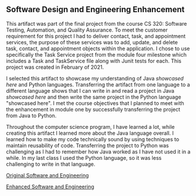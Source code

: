 ## Software Design and Engineering Enhancement

	
This artifact was part of the final project from the course CS 320: Software Testing, Automation, and Quality Assurance.  To meet the customer requirement for this project I had to deliver contact, task, and appointment services, the purpose of these services was to add, update, and delete task, contact, and appointment objects within the application. I chose to use specifically the Task Service project from the module four milestone which includes a Task and TaskService file along with Junit tests for each.  This project was created in February of 2021.


I selected this artifact to showcase my understanding of Java *showcased here* and Python languages. Transferring the artifact from one language to a different language shows that I can write in and read a project in Java *showcased here* and then write the same project in the Python language "showcased here".
I met the course objectives that I planned to meet with the enhancement in module one by successfully transferring the project from Java to Python.


Throughout the computer science program, I have learned a lot, while creating this artifact I learned more about the Java language overall. I learned how to make my code technically sound by using techniques to maintain reusability of code.  Transferring the project to Python was challenging as I had to remember how Java worked as I have not used it in a while.  In my last class I used the Python language, so it was less challenging to write in that language.

[Original Software and Engineering ](https://github.com/katieescholten/KScapstone.github.io/tree/gh-pages/software_design_and_engineering/Original_java)


[Enhanced Software and Engineering](https://github.com/katieescholten/KScapstone.github.io/tree/gh-pages/software_design_and_engineering/Enhanced_python)
